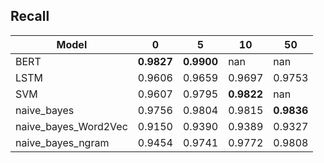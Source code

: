 ## Recall
| Model                | 0          | 5          | 10         | 50         |
|----------------------|------------|------------|------------|------------|
| BERT                 | **0.9827** | **0.9900** | nan        | nan        |
| LSTM                 | 0.9606     | 0.9659     | 0.9697     | 0.9753     |
| SVM                  | 0.9607     | 0.9795     | **0.9822** | nan        |
| naive_bayes          | 0.9756     | 0.9804     | 0.9815     | **0.9836** |
| naive_bayes_Word2Vec | 0.9150     | 0.9390     | 0.9389     | 0.9327     |
| naive_bayes_ngram    | 0.9454     | 0.9741     | 0.9772     | 0.9808     |
